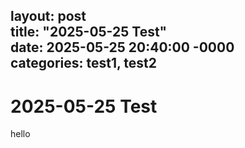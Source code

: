 
layout: post\
title: "2025-05-25 Test"\
date: 2025-05-25 20:40:00 -0000\
categories: test1, test2 
---

# 2025-05-25 Test

hello 
